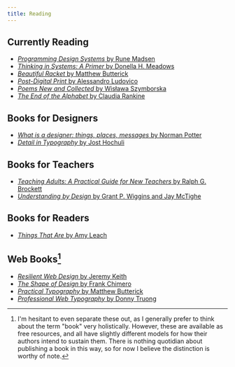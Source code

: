 ```yaml
---
title: Reading
---
```


Currently Reading
-----------------

* [<cite>Programming Design Systems</cite> by Rune Madsen](https://programmingdesignsystems.com)
* [<cite>Thinking in Systems: A Primer</cite> by Donella H. Meadows](https://www.goodreads.com/book/show/3828902-thinking-in-systems)
* [<cite>Beautiful Racket</cite> by Matthew Butterick](http://beautifulracket.com/)
* [<cite>Post-Digital Print</cite> by Alessandro Ludovico](http://postdigitalprint.org)
* [<cite>Poems New and Collected</cite> by Wisława Szymborska](https://www.goodreads.com/book/show/10205.Poems_New_and_Collected)
* [<cite>The End of the Alphabet</cite> by Claudia Rankine](https://www.goodreads.com/book/show/270904.The_End_of_the_Alphabet)


Books for Designers
-------------------

* [<cite>What is a designer: things, places, messages</cite> by Norman Potter](https://hyphenpress.co.uk/products/books/978-0-907259-16-9)
* [<cite>Detail in Typography</cite> by Jost Hochuli](http://editions-b42.com/books/detail-typography/)


Books for Teachers
------------------

* [<cite>Teaching Adults: A Practical Guide for New Teachers</cite> by Ralph G. Brockett](http://www.wiley.com/WileyCDA/WileyTitle/productCd-1118903412.html)
* [<cite>Understanding by Design</cite> by Grant P. Wiggins and Jay McTighe](http://www.indiebound.org/book/9781416600350)


Books for Readers
-----------------

* [<cite>Things That Are</cite> by Amy Leach](https://milkweed.org/book/things-that-are)


Web Books[^webbooks]
--------------------

* [<cite>Resilient Web Design</cite> by Jeremy Keith](https://resilientwebdesign.com)
* [<cite>The Shape of Design</cite> by Frank Chimero](http://shapeofdesignbook.com)
* [<cite>Practical Typography</cite> by Matthew Butterick](http://practicaltypography.com)
* [<cite>Professional Web Typography</cite> by Donny Truong](https://prowebtype.com)



[^webbooks]: I'm hesitant to even separate these out, as I generally prefer to think about the term "book" very holistically. However, these are available as free resources, and all have slightly different models for how their authors intend to sustain them. There is nothing quotidian about publishing a book in this way, so for now I believe the distinction is worthy of note.

